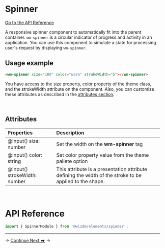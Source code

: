 <!-- toc: reference.json -->

# Spinner

[Go to the API Reference](#api-reference)

A responsive spinner component to automatically fit into the parent container.  `wm-spinner` is a circular indicator of progress and activity in an application. You can use this component to simulate a state for processing user's request by displaying `wm-spinner`.

## Usage example

```html
<wm-spinner size="100" color="warn" strokeWidth="5"></wm-spinner>

```
You have access to the size property, color property of the theme class, and the strokeWidth attribute on the component.
Also, you can customize these attributes as described in the [attributes section](#attributes).

&nbsp;  


## Attributes

| **Properties**                 | **Description**                                                                                         |
| :----------------------------- | :------------------------------------------------------------------------------------------------------ |
| @input() size: number          | Set the width on the **wm-spinner** tag                                                                 |
| @input()   color: string       | Set color property value from the theme pallete option                                                  |
| @input()   strokeWidth: number | This attribute is a presentation attribute defining the width of the stroke to be applied to the shape. |
  

&nbsp;  
# API Reference
```typescript
import { SpinnerModule } from '@wizdm/elements/spinner';

```
---


->
[Continue Next ⮕](docs/toc?go=next) 
->  